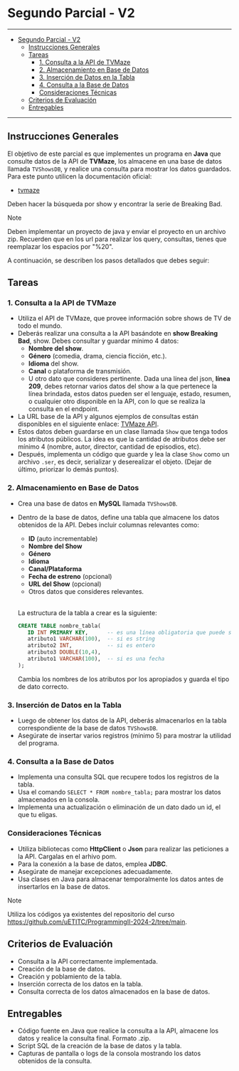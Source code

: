 # Segundo Parcial - V2

---

- [Segundo Parcial - V2](#segundo-parcial---v2)
  - [Instrucciones Generales](#instrucciones-generales)
  - [Tareas](#tareas)
    - [1. Consulta a la API de TVMaze](#1-consulta-a-la-api-de-tvmaze)
    - [2. Almacenamiento en Base de Datos](#2-almacenamiento-en-base-de-datos)
    - [3. Inserción de Datos en la Tabla](#3-inserción-de-datos-en-la-tabla)
    - [4. Consulta a la Base de Datos](#4-consulta-a-la-base-de-datos)
    - [Consideraciones Técnicas](#consideraciones-técnicas)
  - [Criterios de Evaluación](#criterios-de-evaluación)
  - [Entregables](#entregables)

---

## Instrucciones Generales

El objetivo de este parcial es que implementes un programa en **Java** que consulte datos de la API de **TVMaze**, los almacene en una base de datos llamada `TVShowsDB`, y realice una consulta para mostrar los datos guardados. Para este punto utilicen la documentación oficial:

- [tvmaze](https://www.tvmaze.com/api)

Deben hacer la búsqueda por show y encontrar la serie de Breaking Bad.

>[!NOTE]
>Deben implementar un proyecto de java y enviar el proyecto en un archivo zip. Recuerden que en los url para realizar los query, consultas, tienes que reemplazar los espacios por "%20".

A continuación, se describen los pasos detallados que debes seguir:

## Tareas

### 1. Consulta a la API de TVMaze
   - Utiliza el API de TVMaze, que provee información sobre shows de TV de todo el mundo.
   - Deberás realizar una consulta a la API basándote en **show Breaking Bad**, show. Debes consultar y guardar mínimo 4 datos:
     - **Nombre del show**.
     - **Género** (comedia, drama, ciencia ficción, etc.).
     - **Idioma** del show.
     - **Canal** o plataforma de transmisión.
     - U otro dato que consideres pertinente.
      Dada una línea del json, **línea 209**, debes retornar varios datos del show a la que pertenece la línea brindada, estos datos pueden ser el lenguaje, estado, resumen, o cualquier otro disponible en la API, con lo que se realiza la consulta en el endpoint.
   - La URL base de la API y algunos ejemplos de consultas están disponibles en el siguiente enlace: [TVMaze API](https://www.tvmaze.com/api).
   - Estos datos deben guardarse en un clase llamada `Show` que tenga todos los atributos públicos. La idea es que la cantidad de atributos debe ser mínimo 4 (nombre, autor, director, cantidad de episodios, etc).
   - Después, implementa un código que guarde y lea la clase `Show` como un archivo `.ser`, es decir, serializar y deserealizar el objeto. (Dejar de último, priorizar lo demás puntos).

### 2. Almacenamiento en Base de Datos
   - Crea una base de datos en **MySQL** llamada `TVShowsDB`.
   - Dentro de la base de datos, define una tabla que almacene los datos obtenidos de la API. Debes incluir columnas relevantes como:
     - **ID** (auto incrementable)
     - **Nombre del Show**
     - **Género**
     - **Idioma**
     - **Canal/Plataforma**
     - **Fecha de estreno** (opcional)
     - **URL del Show** (opcional)
     - Otros datos que consideres relevantes. <br><br>

      La estructura de la tabla a crear es la siguiente:
    
      ```sql
      CREATE TABLE nombre_tabla(
         ID INT PRIMARY KEY,      -- es una línea obligatoria que puede ser el ID del ave o un número nuevo
         atributo1 VARCHAR(100),  -- si es string
         atributo2 INT,           -- si es entero
         atributo3 DOUBLE(10,4),
         atributo1 VARCHAR(100),  -- si es una fecha
      );
      ```

      Cambia los nombres de los atributos por los apropiados y guarda el tipo de dato correcto.

### 3. Inserción de Datos en la Tabla
   - Luego de obtener los datos de la API, deberás almacenarlos en la tabla correspondiente de la base de datos `TVShowsDB`.
   - Asegúrate de insertar varios registros (mínimo 5) para mostrar la utilidad del programa.

### 4. Consulta a la Base de Datos
   - Implementa una consulta SQL que recupere todos los registros de la tabla.
   - Usa el comando `SELECT * FROM nombre_tabla;` para mostrar los datos almacenados en la consola.
   - Implementa una actualización o eliminación de un dato dado un id, el que tu eligas. 


### Consideraciones Técnicas

- Utiliza bibliotecas como **HttpClient** o **Json** para realizar las peticiones a la API. Cargalas en el arhivo pom.
- Para la conexión a la base de datos, emplea **JDBC**.
- Asegúrate de manejar excepciones adecuadamente.
- Usa clases en Java para almacenar temporalmente los datos antes de insertarlos en la base de datos.

>[!NOTE]
>Utiliza los códigos ya existentes del repositorio del curso https://github.com/uETITC/ProgrammingII-2024-2/tree/main.


## Criterios de Evaluación

- Consulta a la API correctamente implementada.
- Creación de la base de datos.
- Creación y poblamiento de la tabla.
- Inserción correcta de los datos en la tabla.
- Consulta correcta de los datos almacenados en la base de datos.

## Entregables

- Código fuente en Java que realice la consulta a la API, almacene los datos y realice la consulta final. Formato .zip.
- Script SQL de la creación de la base de datos y la tabla. 
- Capturas de pantalla o logs de la consola mostrando los datos obtenidos de la consulta.